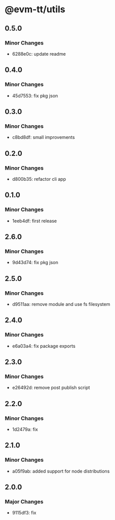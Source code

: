 # @evm-tt/utils

## 0.5.0

### Minor Changes

- 6288e0c: update readme

## 0.4.0

### Minor Changes

- 45d7553: fix pkg json

## 0.3.0

### Minor Changes

- c8bd8df: small improvements

## 0.2.0

### Minor Changes

- d800b35: refactor cli app

## 0.1.0

### Minor Changes

- 1eeb4df: first release

## 2.6.0

### Minor Changes

- 9d43d74: fix pkg json

## 2.5.0

### Minor Changes

- d9511aa: remove module and use fs filesystem

## 2.4.0

### Minor Changes

- e6a03a4: fix package exports

## 2.3.0

### Minor Changes

- e26492d: remove post publish script

## 2.2.0

### Minor Changes

- 1d2479a: fix

## 2.1.0

### Minor Changes

- a05f9ab: added support for node distributions

## 2.0.0

### Major Changes

- 9115df3: fix

